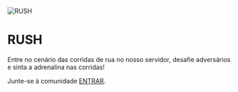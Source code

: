 ![RUSH](https://cdn.discordapp.com/attachments/852615379897155634/1190755197996240916/banner-gifrush.gif?ex=65a2f432&is=65907f32&hm=d7cb5f0259457f38856692e2db3ee643bec9e0228a983070d211ee1212a5af87&)

<h1>RUSH</h1>
<p>Entre no cenário das corridas de rua no nosso servidor, desafie adversários e sinta a adrenalina nas corridas!</p>

Junte-se à comunidade [ENTRAR](https://discord.gg/rushp1).
